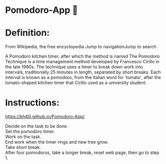 # Pomodoro-App :tomato:

# Definition:

From Wikipedia, the free encyclopedia
Jump to navigationJump to search

A Pomodoro kitchen timer, after which the method is named
The Pomodoro Technique is a time management method developed by Francesco Cirillo in the late 1980s. The technique uses a timer to break down work into intervals, traditionally 25 minutes in length, separated by short breaks. Each interval is known as a pomodoro, from the Italian word for 'tomato', after the tomato-shaped kitchen timer that Cirillo used as a university student.

# Instructions:
https://kh4lil.github.io/Pomodoro-App/

Decide on the task to be done.<br />
Set the pomodoro timer.<br />
Work on the task.<br />
End work when the timer rings and new tree grow.<br />
Take short break.<br />
After four pomodoros, take a longer break, reset web page, then go to step 1.<br />
